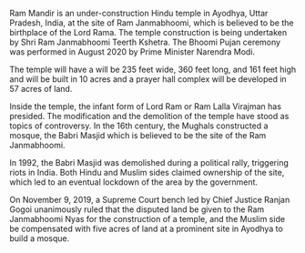 Ram Mandir is an under-construction Hindu temple in Ayodhya, Uttar Pradesh, India, at the site of Ram Janmabhoomi, which is believed to be the birthplace of the Lord Rama. The temple construction is being undertaken by Shri Ram Janmabhoomi Teerth Kshetra. The Bhoomi Pujan ceremony was performed in August 2020 by Prime Minister Narendra Modi.

The temple will have a will be 235 feet wide, 360 feet long, and 161 feet high and will be built in 10 acres and a prayer hall complex will be developed in 57 acres of land.

Inside the temple, the infant form of Lord Ram or Ram Lalla Virajman has presided. The modification and the demolition of the temple have stood as topics of controversy. In the 16th century, the Mughals constructed a mosque, the Babri Masjid which is believed to be the site of the Ram Janmabhoomi.

In 1992, the Babri Masjid was demolished during a political rally, triggering riots in India. Both Hindu and Muslim sides claimed ownership of the site, which led to an eventual lockdown of the area by the government.

On November 9, 2019, a Supreme Court bench led by Chief Justice Ranjan Gogoi unanimously ruled that the disputed land be given to the Ram Janmabhoomi Nyas for the construction of a temple, and the Muslim side be compensated with five acres of land at a prominent site in Ayodhya to build a mosque.
